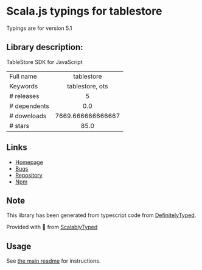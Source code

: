 
# Scala.js typings for tablestore

Typings are for version 5.1

## Library description:
TableStore SDK for JavaScript

|                    |                 |
| ------------------ | :-------------: |
| Full name          | tablestore |
| Keywords           | tablestore, ots |
| # releases         | 5 |
| # dependents       | 0.0 |
| # downloads        | 7669.666666666667 |
| # stars            | 85.0 |

## Links
- [Homepage](https://github.com/aliyun/aliyun-tablestore-nodejs-sdk#readme)
- [Bugs](https://github.com/aliyun/aliyun-tablestore-nodejs-sdk/issues)
- [Repository](https://github.com/aliyun/aliyun-tablestore-nodejs-sdk)
- [Npm](https://www.npmjs.com/package/tablestore)
    


## Note
This library has been generated from typescript code from [DefinitelyTyped](https://definitelytyped.org).

Provided with :purple_heart: from [ScalablyTyped](https://github.com/oyvindberg/ScalablyTyped)

## Usage
See [the main readme](../../readme.md) for instructions.


